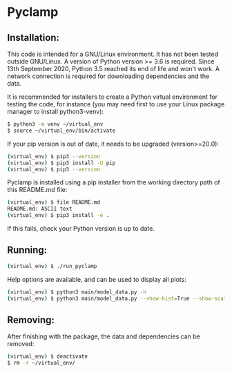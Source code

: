 # Pyclamp

## Installation:

This code is intended for a GNU/Linux environment. It has not been tested 
outside GNU/Linux. A version of Python version >= 3.6 is required. Since 
13th September 2020, Python 3.5 reached its end of life and won't work.
A network connection is required for downloading dependencies and the data.

It is recommended for installers to create a Python virtual environment for 
testing the code, for instance (you may need first to use your Linux package 
manager to  install python3-venv):

```sh
$ python3 -m venv ~/virtual_env
$ source ~/virtual_env/bin/activate
```

If your pip version is out of date, it needs to be upgraded (version>=20.0):
```sh
(virtual_env) $ pip3 --version
(virtual_env) $ pip3 install -U pip
(virtual_env) $ pip3 --version
```

Pyclamp is installed using a pip installer from the working directory path of 
this README.md file:

```sh
(virtual_env) $ file README.md
README.md: ASCII text
(virtual_env) $ pip3 install -e .
```

If this fails, check your Python version is up to date.
 
## Running:

```sh
(virtual_env) $ ./run_pyclamp
```

Help options are available, and can be used to display all plots:

```sh
(virtual_env) $ python3 main/model_data.py -h
(virtual_env) $ python3 main/model_data.py --show-hist=True --show-scat=True
```

## Removing:

After finishing with the package, the data and dependencies can be removed:

```sh
(virtual_env) $ deactivate
$ rm -r ~/virtual_env/
```
